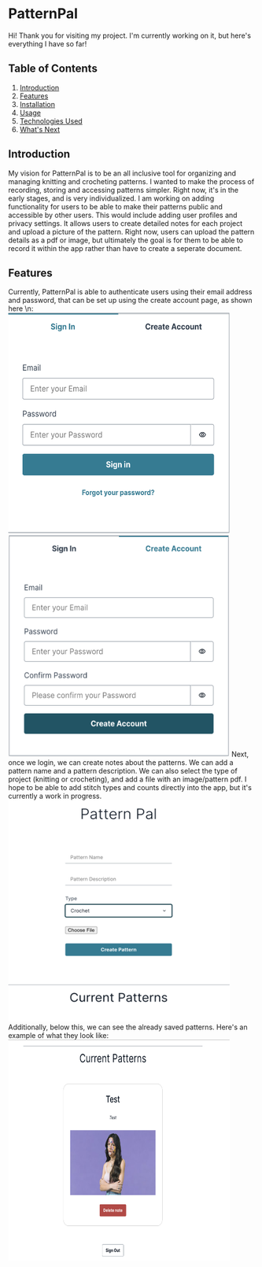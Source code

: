 # PatternPal

Hi! Thank you for visiting my project. I'm currently working on it, but here's everything I have so far!

## Table of Contents
1. <a href = "#introduction"> Introduction </a>
2. <a href = "#features"> Features </a>
3. <a href = ""> Installation </a>
4. <a href = ""> Usage </a>
6. <a href = ""> Technologies Used </a>
7. <a href = ""> What's Next </a>


<h2 id="introduction">Introduction</h2>
My vision for PatternPal is to be an all inclusive tool for organizing and managing knitting and crocheting patterns. I wanted to make the process of recording, storing and accessing patterns simpler. Right now, it's in the early stages, and is very individualized. I am working on adding functionality for users to be able to make their patterns public and accessible by other users. This would include adding user profiles and privacy settings. It allows users to create detailed notes for each project and upload a picture of the pattern. Right now, users can upload the pattern details as a pdf or image, but ultimately the goal is for them to be able to record it within the app rather than have to create a seperate document. 

<h2 id="features">Features</h2>
Currently, PatternPal is able to authenticate users using their email address and password, that can be set up using the create account page, as shown here \n:
<br>
<img src="createacc.png" width= "450"; height="450"; class = "center"; alt="Create Account Page">
<img src="login.png" width= "450"; height="450"; alt="Login Page">
Next, once we login, we can create notes about the patterns. We can add a pattern name and a pattern description. We can also select the type of project (knitting or crocheting), and add a file with an image/pattern pdf. I hope to be able to add stitch types and counts directly into the app, but it's currently a work in progress. 
<img src="createnote.png" width= "450"; height="450"; alt="Create Note Page">
Additionally, below this, we can see the already saved patterns. Here's an example of what they look like:
<img src="testpattern.png" width= "450"; height="450"; alt="Test Pattern">

